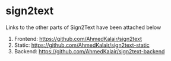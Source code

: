 # sign2text
Links to the other parts of Sign2Text have been attached below
1) Frontend: https://github.com/AhmedKalair/sign2text
2) Static: https://github.com/AhmedKalair/sign2text-static
3) Backend: https://github.com/AhmedKalair/sign2text-backend
